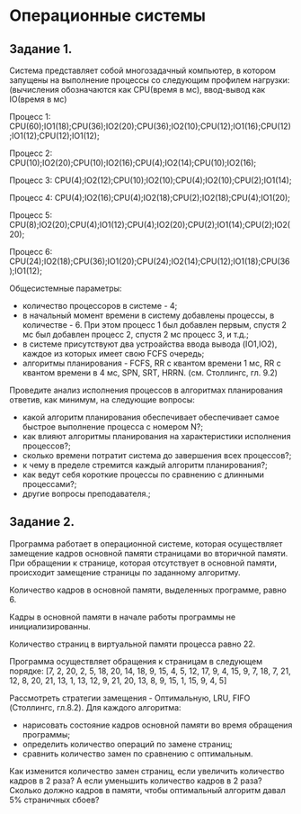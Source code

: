 # Операционные системы 

## Задание 1. 
Система представляет собой многозадачный компьютер,
в котором запущены на выполнение процессы со следующим профилем нагрузки: 
(вычисления обозначаются как CPU(время в мс), ввод-вывод как IO(время в мс) 

Процесс 1: CPU(60);IO1(18);CPU(36);IO2(20);CPU(36);IO2(10);CPU(12);IO1(16);CPU(12);IO1(12);CPU(12);IO1(12);

Процесс 2: CPU(10);IO2(20);CPU(10);IO2(16);CPU(4);IO2(14);CPU(10);IO2(16);

Процесс 3: CPU(4);IO2(12);CPU(10);IO2(10);CPU(4);IO2(10);CPU(2);IO1(14);

Процесс 4: CPU(4);IO2(16);CPU(4);IO2(18);CPU(2);IO2(18);CPU(4);IO1(20);

Процесс 5: CPU(8);IO2(20);CPU(4);IO1(12);CPU(4);IO2(20);CPU(2);IO1(14);CPU(2);IO2(20);

Процесс 6: CPU(24);IO2(18);CPU(36);IO1(20);CPU(24);IO2(14);CPU(12);IO1(18);CPU(36);IO1(12);

Общесистемные параметры:
- количество процессоров в системе - 4;
- в начальный момент времени в систему добавлены процессы, в количестве - 6.
  При этом процесс 1 был добавлен первым, спустя 2 мс был добавлен процесс 2, спустя 2 мс процесс 3, и т.д.;
- в системе присутствуют два устроайства ввода вывода (IO1,IO2), каждое из которых имеет свою FCFS очередь;
- алгоритмы планирования - FCFS, RR c квантом времени 1 мс, RR с квантом времени в 4 мс, SPN, SRT, HRRN.
  (см. Столлингс, гл. 9.2)

Проведите анализ исполнения процессов в алгоритмах планирования ответив, как минимум, на следующие вопросы:
- какой алгоритм планирования обеспечивает обеспечивает самое быстрое выполнение процесса с номером N?;
- как влияют алгоритмы планирования на характеристики исполнения процессов?;
- cколько времени потратит система до завершения всех процессов?;
- к чему в пределе стремится каждый алгоритм планирования?;
- как ведут себя короткие процессы по сравнению с длинными процессами?;
- другие вопросы преподавателя.;

## Задание 2. 
Программа работает в операционной системе, которая осуществляет замещение кадров
основной памяти страницами во вторичной памяти. При обращении к странице, которая отсутствует в основной памяти, происходит замещение страницы по заданному алгоритму.

Количество кадров в основной памяти, выделенных программе, равно 6.

Кадры в основной памяти в начале работы программы не инициализированны.

Количество страниц в виртуальной памяти процесса равно 22.

Программа осуществляет обращения к страницам в следующем порядке:
[7, 2, 20, 2, 5, 18, 20, 14, 18, 9, 15, 4, 5, 12, 17, 9, 4, 15, 9, 7, 18, 7, 21, 12, 8, 
20, 21, 13, 1, 13, 12, 9, 21, 20, 13, 8, 9, 15, 1, 15, 9, 4, 5]

Рассмотреть стратегии замещения - Оптимальную, LRU, FIFO (Столлингс, гл.8.2). Для каждого алгоритма:
- нарисовать состояние кадров основной памяти во время обращения программы;
- определить количество операций по замене страниц;
- сравнить количество замен по сравнению с оптимальным.

Как изменится количество замен страниц, если увеличить количество кадров в 2 раза?
А если уменьшить количество кадров в 2 раза?
Сколько должно кадров в памяти, чтобы оптимальный алгоритм давал 5% страничных сбоев?
